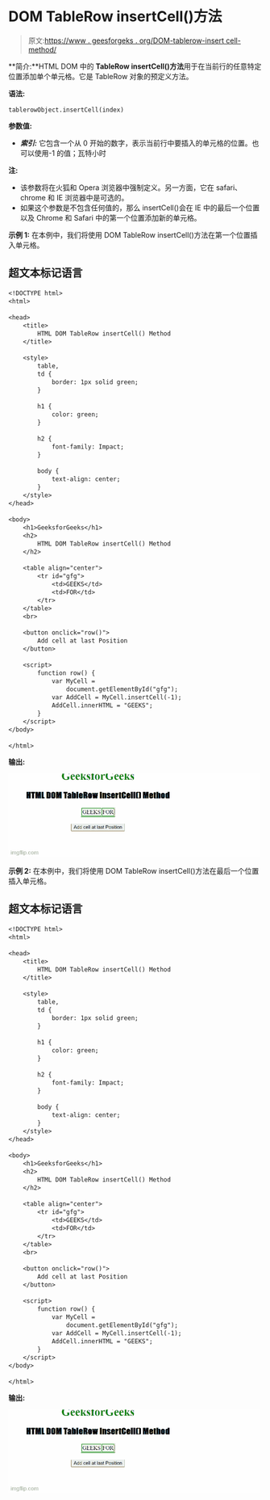 # DOM TableRow insertCell()方法

> 原文:[https://www . geesforgeks . org/DOM-tablerow-insert cell-method/](https://www.geeksforgeeks.org/dom-tablerow-insertcell-method/)

**简介:**HTML DOM 中的 **TableRow insertCell()方法**用于在当前行的任意特定位置添加单个单元格。它是 TableRow 对象的预定义方法。

**语法:**

```htmlhtml
tablerowObject.insertCell(index)
```

**参数值:**

*   ***索引:*** 它包含一个从 0 开始的数字，表示当前行中要插入的单元格的位置。也可以使用-1 的值；瓦特小时

**注:**

*   该参数将在火狐和 Opera 浏览器中强制定义。另一方面，它在 safari、chrome 和 IE 浏览器中是可选的。
*   如果这个参数是不包含任何值的，那么 insertCell()会在 IE 中的最后一个位置以及 Chrome 和 Safari 中的第一个位置添加新的单元格。

**示例 1:** 在本例中，我们将使用 DOM TableRow insertCell()方法在第一个位置插入单元格。

## 超文本标记语言

```htmlhtml
<!DOCTYPE html>
<html>

<head>
    <title>
        HTML DOM TableRow insertCell() Method
    </title>

    <style>
        table,
        td {
            border: 1px solid green;
        }

        h1 {
            color: green;
        }

        h2 {
            font-family: Impact;
        }

        body {
            text-align: center;
        }
    </style>
</head>

<body>
    <h1>GeeksforGeeks</h1>
    <h2>
        HTML DOM TableRow insertCell() Method
    </h2>

    <table align="center">
        <tr id="gfg">
            <td>GEEKS</td>
            <td>FOR</td>
        </tr>
    </table>
    <br>

    <button onclick="row()">
        Add cell at last Position
    </button>

    <script>
        function row() {
            var MyCell =
                document.getElementById("gfg");
            var AddCell = MyCell.insertCell(-1);
            AddCell.innerHTML = "GEEKS";
        }
    </script>
</body>

</html>
```

**输出:**

![](img/ab45ac0804d08c803d37585062a073b2.png)

**示例 2:** 在本例中，我们将使用 DOM TableRow insertCell()方法在最后一个位置插入单元格。

## 超文本标记语言

```htmlhtml
<!DOCTYPE html>
<html>

<head>
    <title>
        HTML DOM TableRow insertCell() Method
    </title>

    <style>
        table,
        td {
            border: 1px solid green;
        }

        h1 {
            color: green;
        }

        h2 {
            font-family: Impact;
        }

        body {
            text-align: center;
        }
    </style>
</head>

<body>
    <h1>GeeksforGeeks</h1>
    <h2>
        HTML DOM TableRow insertCell() Method
    </h2>

    <table align="center">
        <tr id="gfg">
            <td>GEEKS</td>
            <td>FOR</td>
        </tr>
    </table>
    <br>

    <button onclick="row()">
        Add cell at last Position
    </button>

    <script>
        function row() {
            var MyCell =
                document.getElementById("gfg");
            var AddCell = MyCell.insertCell(-1);
            AddCell.innerHTML = "GEEKS";
        }
    </script>
</body>

</html>
```

**输出:**

![](img/dc3251557db924749b38831d4824109a.png)